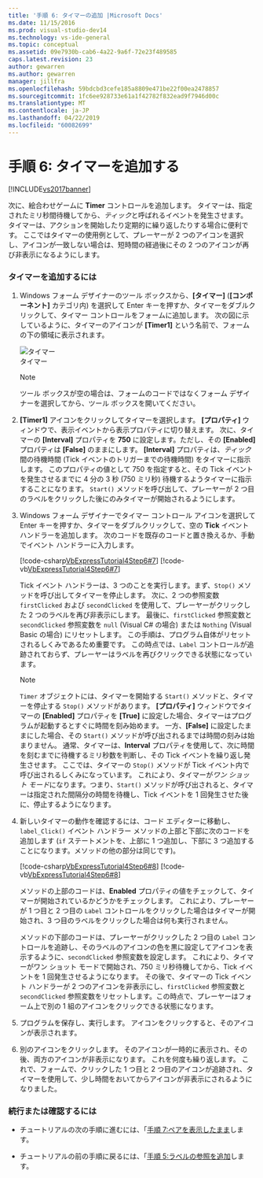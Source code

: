```yaml
---
title: '手順 6: タイマーの追加 |Microsoft Docs'
ms.date: 11/15/2016
ms.prod: visual-studio-dev14
ms.technology: vs-ide-general
ms.topic: conceptual
ms.assetid: 09e7930b-cab6-4a22-9a6f-72e23f489585
caps.latest.revision: 23
author: gewarren
ms.author: gewarren
manager: jillfra
ms.openlocfilehash: 59bdcbd3cefe185a8809e471be22f00ea2478857
ms.sourcegitcommit: 1fc6ee928733e61a1f42782f832ead9f7946d00c
ms.translationtype: MT
ms.contentlocale: ja-JP
ms.lasthandoff: 04/22/2019
ms.locfileid: "60082699"
---
```

# <a name="step-6-add-a-timer"></a>手順 6: タイマーを追加する
[!INCLUDE[vs2017banner](../includes/vs2017banner.md)]

次に、絵合わせゲームに **Timer** コントロールを追加します。 タイマーは、指定されたミリ秒間待機してから、*ティック*と呼ばれるイベントを発生させます。 タイマーは、アクションを開始したり定期的に繰り返したりする場合に便利です。 ここではタイマーの使用例として、プレーヤーが 2 つのアイコンを選択し、アイコンが一致しない場合は、短時間の経過後にその 2 つのアイコンが再び非表示になるようにします。  
  
### <a name="to-add-a-timer"></a>タイマーを追加するには  
  
1. Windows フォーム デザイナーのツール ボックスから、**[タイマー]** \(**[コンポーネント]** カテゴリ内) を選択して Enter キーを押すか、タイマーをダブルクリックして、タイマー コントロールをフォームに追加します。 次の図に示しているように、タイマーのアイコンが **[Timer1]** という名前で、フォームの下の領域に表示されます。  
  
     ![タイマー](../ide/media/express-timer.png "Express_Timer")  
タイマー  
  
    > [!NOTE]
    >  ツール ボックスが空の場合は、フォームのコードではなくフォーム デザイナーを選択してから、ツール ボックスを開いてください。  
  
2. **[Timer1]** アイコンをクリックしてタイマーを選択します。 **[プロパティ]** ウィンドウで、表示イベントから表示プロパティに切り替えます。 次に、タイマーの **[Interval]** プロパティを **750** に設定します。ただし、その **[Enabled]** プロパティは **[False]** のままにします。 **[Interval]** プロパティは、*ティック*間の待機時間 (Tick イベントのトリガーまでの待機時間) をタイマーに指示します。 このプロパティの値として 750 を指定すると、その Tick イベントを発生させるまでに 4 分の 3 秒 (750 ミリ秒) 待機するようタイマーに指示することになります。 `Start()` メソッドを呼び出して、プレーヤーが 2 つ目のラベルをクリックした後にのみタイマーが開始されるようにします。  
  
3. Windows フォーム デザイナーでタイマー コントロール アイコンを選択して Enter キーを押すか、タイマーをダブルクリックして、空の **Tick** イベント ハンドラーを追加します。 次のコードを既存のコードと置き換えるか、手動でイベント ハンドラーに入力します。  
  
     [!code-csharp[VbExpressTutorial4Step6#7](../snippets/csharp/VS_Snippets_VBCSharp/vbexpresstutorial4step6/cs/form1.cs#7)]
     [!code-vb[VbExpressTutorial4Step6#7](../snippets/visualbasic/VS_Snippets_VBCSharp/vbexpresstutorial4step6/vb/form1.vb#7)]  
  
     Tick イベント ハンドラーは、3 つのことを実行します。まず、`Stop()` メソッドを呼び出してタイマーを停止します。 次に、2 つの参照変数 `firstClicked` および `secondClicked` を使用して、プレーヤーがクリックした 2 つのラベルを再び非表示にします。 最後に、`firstClicked` 参照変数と `secondClicked` 参照変数を `null` (Visual C# の場合) または `Nothing` (Visual Basic の場合) にリセットします。 この手順は、プログラム自体がリセットされるしくみであるため重要です。 この時点では、`Label` コントロールが追跡されておらず、プレーヤーはラベルを再びクリックできる状態になっています。  
  
    > [!NOTE]
    >  `Timer` オブジェクトには、タイマーを開始する `Start()` メソッドと、タイマーを停止する `Stop()` メソッドがあります。 **[プロパティ]** ウィンドウでタイマーの **[Enabled]** プロパティを **[True]** に設定した場合、タイマーはプログラムが起動するとすぐに時間を刻み始めます。 一方、**[False]** に設定したままにした場合、その `Start()` メソッドが呼び出されるまでは時間の刻みは始まりません。 通常、タイマーは、**Interval** プロパティを使用して、次に時間を刻むまでに待機するミリ秒数を判断し、その Tick イベントを繰り返し発生させます。 ここでは、タイマーの `Stop()` メソッドが Tick イベント内で呼び出されるしくみになっています。 これにより、タイマーが*ワン ショット モード*になります。つまり、`Start()` メソッドが呼び出されると、タイマーは指定された間隔分の時間を待機し、Tick イベントを 1 回発生させた後に、停止するようになります。  
  
4. 新しいタイマーの動作を確認するには、コード エディターに移動し、`label_Click()` イベント ハンドラー メソッドの上部と下部に次のコードを追加します  (`if` ステートメントを、上部に 1 つ追加し、下部に 3 つ追加することになります。メソッドの他の部分は同じです)。  
  
     [!code-csharp[VbExpressTutorial4Step6#8](../snippets/csharp/VS_Snippets_VBCSharp/vbexpresstutorial4step6/cs/form1.cs#8)]
     [!code-vb[VbExpressTutorial4Step6#8](../snippets/visualbasic/VS_Snippets_VBCSharp/vbexpresstutorial4step6/vb/form1.vb#8)]  
  
     メソッドの上部のコードは、**Enabled** プロパティの値をチェックして、タイマーが開始されているかどうかをチェックします。 これにより、プレーヤーが 1 つ目と 2 つ目の `Label` コントロールをクリックした場合はタイマーが開始され、3 つ目のラベルをクリックした場合は何も実行されません。  
  
     メソッドの下部のコードは、プレーヤーがクリックした 2 つ目の `Label` コントロールを追跡し、そのラベルのアイコンの色を黒に設定してアイコンを表示するように、`secondClicked` 参照変数を設定します。 これにより、タイマーがワン ショット モードで開始され、750 ミリ秒待機してから、Tick イベントを 1 回発生させるようになります。 その後で、タイマーの Tick イベント ハンドラーが 2 つのアイコンを非表示にし、`firstClicked` 参照変数と `secondClicked` 参照変数をリセットします。この時点で、プレーヤーはフォーム上で別の 1 組のアイコンをクリックできる状態になります。  
  
5. プログラムを保存し、実行します。 アイコンをクリックすると、そのアイコンが表示されます。  
  
6. 別のアイコンをクリックします。 そのアイコンが一時的に表示され、その後、両方のアイコンが非表示になります。 これを何度も繰り返します。 これで、フォームで、クリックした 1 つ目と 2 つ目のアイコンが追跡され、タイマーを使用して、少し時間をおいてからアイコンが非表示にされるようになりました。  
  
### <a name="to-continue-or-review"></a>続行または確認するには  
  
- チュートリアルの次の手順に進むには、「[手順 7:ペアを表示したまま](../ide/step-7-keep-pairs-visible.md)します。  
  
- チュートリアルの前の手順に戻るには、「[手順 5:ラベルの参照を追加](../ide/step-5-add-label-references.md)します。
